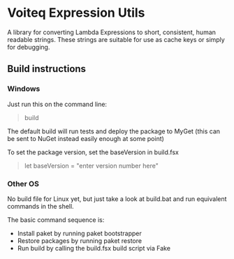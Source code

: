 # Voiteq Expression Utils

A library for converting Lambda Expressions to short, consistent, human readable strings. These strings are suitable for use as cache keys or simply for debugging.

## Build instructions

### Windows

Just run this on the command line:

> build

The default build will run tests and deploy the package to MyGet (this can be sent to NuGet instead easily enough at some point)

To set the package version, set the baseVersion in build.fsx

> let baseVersion = "enter version number here"

### Other OS

No build file for Linux yet, but just take a look at build.bat and run equivalent commands in the shell.

The basic command sequence is:

* Install paket by running paket bootstrapper
* Restore packages by running paket restore
* Run build by calling the build.fsx build script via Fake

